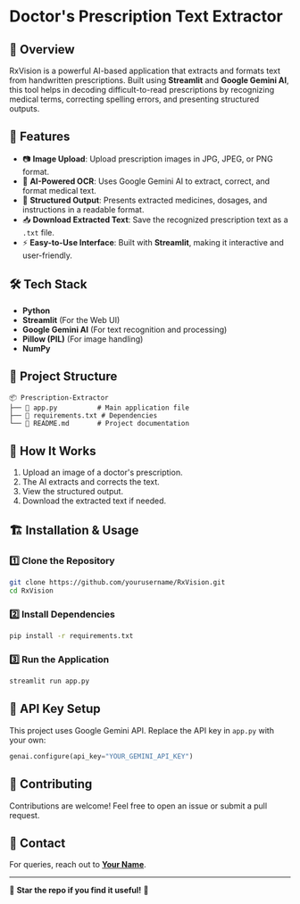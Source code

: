 # Doctor's Prescription Text Extractor

## 📌 Overview
RxVision is a powerful AI-based application that extracts and formats text from handwritten prescriptions. Built using **Streamlit** and **Google Gemini AI**, this tool helps in decoding difficult-to-read prescriptions by recognizing medical terms, correcting spelling errors, and presenting structured outputs.

## 🚀 Features
- 📷 **Image Upload**: Upload prescription images in JPG, JPEG, or PNG format.
- 🧠 **AI-Powered OCR**: Uses Google Gemini AI to extract, correct, and format medical text.
- 📑 **Structured Output**: Presents extracted medicines, dosages, and instructions in a readable format.
- 📥 **Download Extracted Text**: Save the recognized prescription text as a `.txt` file.
- ⚡ **Easy-to-Use Interface**: Built with **Streamlit**, making it interactive and user-friendly.

## 🛠️ Tech Stack
- **Python**
- **Streamlit** (For the Web UI)
- **Google Gemini AI** (For text recognition and processing)
- **Pillow (PIL)** (For image handling)
- **NumPy**

## 📂 Project Structure
```
📦 Prescription-Extractor
├── 📜 app.py          # Main application file
├── 📜 requirements.txt # Dependencies
└── 📜 README.md       # Project documentation
```

## 🎯 How It Works
1. Upload an image of a doctor's prescription.
2. The AI extracts and corrects the text.
3. View the structured output.
4. Download the extracted text if needed.

## 🏗️ Installation & Usage
### 1️⃣ Clone the Repository
```bash
git clone https://github.com/yourusername/RxVision.git
cd RxVision
```

### 2️⃣ Install Dependencies
```bash
pip install -r requirements.txt
```

### 3️⃣ Run the Application
```bash
streamlit run app.py
```

## 🔑 API Key Setup
This project uses Google Gemini API. Replace the API key in `app.py` with your own:
```python
genai.configure(api_key="YOUR_GEMINI_API_KEY")
```

## 🤝 Contributing
Contributions are welcome! Feel free to open an issue or submit a pull request.

## 📧 Contact
For queries, reach out to **[Your Name](mailto:your-email@example.com)**.

---
🌟 **Star the repo if you find it useful!** 🚀

